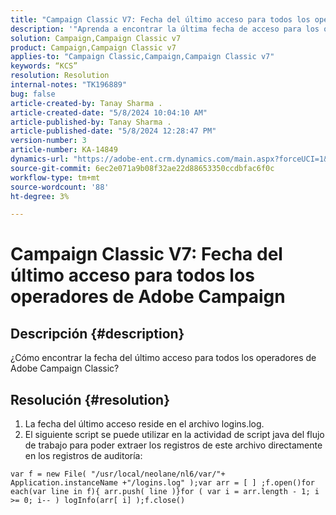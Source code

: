 ```yaml
---
title: "Campaign Classic V7: Fecha del último acceso para todos los operadores de Adobe Campaign"
description: '"Aprenda a encontrar la última fecha de acceso para los operadores de Adobe Campaign Classic".'
solution: Campaign,Campaign Classic v7
product: Campaign,Campaign Classic v7
applies-to: "Campaign Classic,Campaign,Campaign Classic v7"
keywords: “KCS”
resolution: Resolution
internal-notes: "TK196889"
bug: false
article-created-by: Tanay Sharma .
article-created-date: "5/8/2024 10:04:10 AM"
article-published-by: Tanay Sharma .
article-published-date: "5/8/2024 12:28:47 PM"
version-number: 3
article-number: KA-14849
dynamics-url: "https://adobe-ent.crm.dynamics.com/main.aspx?forceUCI=1&pagetype=entityrecord&etn=knowledgearticle&id=b2859c4b-220d-ef11-9f8a-6045bd026dc7"
source-git-commit: 6ec2e071a9b08f32ae22d88653350ccdbfac6f0c
workflow-type: tm+mt
source-wordcount: '88'
ht-degree: 3%

---
```


# Campaign Classic V7: Fecha del último acceso para todos los operadores de Adobe Campaign

## Descripción {#description}


¿Cómo encontrar la fecha del último acceso para todos los operadores de Adobe Campaign Classic?


## Resolución {#resolution}


1. La fecha del último acceso reside en el archivo logins.log.
2. El siguiente script se puede utilizar en la actividad de script java del flujo de trabajo para poder extraer los registros de este archivo directamente en los registros de auditoría:



```
var f = new File( "/usr/local/neolane/nl6/var/"+ Application.instanceName +"/logins.log" );var arr = [ ] ;f.open()for each(var line in f){ arr.push( line )}for ( var i = arr.length - 1; i >= 0; i-- ) logInfo(arr[ i] );f.close()
```



